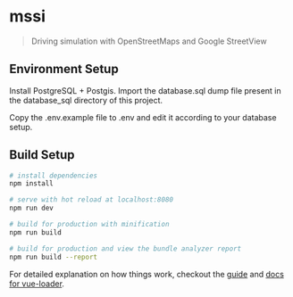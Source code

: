# mssi

> Driving simulation with OpenStreetMaps and Google StreetView

## Environment Setup

Install PostgreSQL + Postgis. Import the database.sql dump file present in the database_sql directory of this project.

Copy the .env.example file to .env and edit it according to your database setup.

## Build Setup

``` bash
# install dependencies
npm install

# serve with hot reload at localhost:8080
npm run dev

# build for production with minification
npm run build

# build for production and view the bundle analyzer report
npm run build --report
```

For detailed explanation on how things work, checkout the [guide](http://vuejs-templates.github.io/webpack/) and [docs for vue-loader](http://vuejs.github.io/vue-loader).
